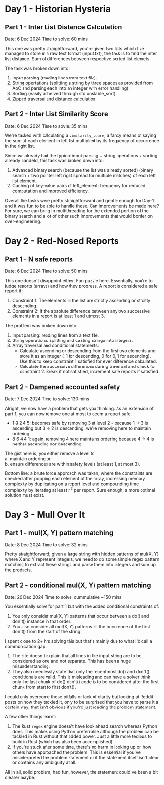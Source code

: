 # Day 1 -  Historian Hysteria
## Part 1 - Inter List Distance Calculation
Date: 6 Dec 2024
Time to solve: 60 mins

This one was pretty straightforward, you're given two lists which I've managed to store in a raw text format (input.txt), the task is to find the inter list distance. Sum of differences between respective sorted list elemets.

The task was broken down into:
1. Input parsing (reading lines from text file).
2. String opertations (splitting a string by three spaces as provided from AoC and parsing each into an integer with error handling).
3. Sorting (easily acheived through std unstable_sort).
4. Zipped traversal and distance calculation.

## Part 2 - Inter List Similarity Score
Date: 6 Dec 2024
Time to sovle: 35 mins

We're tasked with calculating a `similarity_score`, a fancy means of saying the sum of each element in left list multiplied by its frequency of occurrence in the right list.

Since we already had the typical input parsing + string operations + sorting already handeld, this task was broken down into:
1. Advanced binary search (because the list was already sorted) (binary search + two pointer left right spread for multiple matches) of each left list element.
2. Caching of key-value pairs of left_element: frequency for reduced computation and improved efficiency.

Overall the tasks were pretty straightforward and gentle enough for Day-1 and it was fun to be able to handle these. Can improvements be made here? For sure, we can bring in multithreading for the extended portion of the binary search and a lot of other such improvements that would border on over-engineering.

# Day 2 -  Red-Nosed Reports
## Part 1 - N safe reports
Date: 6 Dec 2024
Time to solve: 50 mins

This one doesn't disappoint either. Fun puzzle here. Essentially, you're to judge reports (arrays) and how they progress. A report is considered a safe report if:
1. Constraint 1: The elements in the list are strictly ascending or strcitly descending.
2. Constraint 2: If the absolute difference between any two successive elements in a report is at least 1 and utmost 3.

The problem was broken down into:
1. Input parsing: reading lines from a text file.
2. String operations: splitting and casting strings into integers.
3. Array traversal and conditional statements: 
    - Calculate ascending or descending from the first two elements and store it as an integer (-1 for descending, 0 for 0, 1 for ascending). Use this to keep constraint 1 satisfied for ever difference calculated.
    - Calculate the successive differences during traversal and check for constraint 2. Break if not satisfied, increment safe reports if satisfied.

## Part 2 - Dampened accounted safety
Date: 7 Dec 2024
Time to solve: 130 mins

Alright, we now have a problem that gets you thinking.
As an extension of part 1, you can now remove one at most to deem a report safe.
- 1 ~~3~~ 2 4 5: becomes safe by removing 3 at level 2 - because 1 -> 3 is ascending but 3 -> 2 is descending, we're removing here to maintain ordering.
- 8 6 ~~4~~ 4 1: again, removing 4 here maintains ordering because 4 -> 4 is neither ascending nor descending.

The gist here is, you either remove a level to  
a. maintain ordering or   
b. ensure differences are within safety levels (at least 1, at most 3).

Bottom line: a brute force approach was taken, where the constraints are checked after popping each element of the array, increasing memory complexity by duplicating on a report level and compounding time complexity by iterating at least n<sup>2</sup> per report. Sure enough, a more optimal solution must exist.

# Day 3 - Mull Over It
## Part 1 - mul(X, Y) pattern matching
Date: 8 Dec 2024
Time to solve: 32 mins

Pretty straightforward, given a large string with hidden patterns of mul(X, Y) where X and Y represent integers, we need to do some simple regex pattern matching to extract these strings and parse them into integers and sum up the products.

## Part 2 - conditional mul(X, Y) pattern matching
Date: 20 Dec 2024
Time to solve: cummulative ~150 mins

You essentially solve for part 1 but with the added conditional constraints of:
1. You only consider mul(X, Y) patterns that occur between a do() and don't() instance in that order.
2. You also consider all mul(X, Y) patterns till the occurence of the first don't() from the start of the string.

I spent close to 2+ hrs solving this but that's mainly due to what I'd call a communication gap.
1. The site doesn't explain that all lines in the input string are to be considered as one and not separate. This has been a huge misunderstanding.
2. They also needlessly state that only the recentmost do() and don't() conditionals are valid. This is misleading and can have a solver think only the last chunk of do() don't() code is to be considered after the first chunk from start to first don't().

I could only overcome these pitfalls or lack of clarity but looking at Reddit posts on how they tackled it, only to be surprised that you have to parse it a certain way, that isn't obvious if you're just reading the problem statement.

A few other things learnt:
1. The Rust `regex` engine doesn't have look ahead search whereas Python does. This makes using Python preferrable although the problem can be tackled in Rust without that added power. Just a little more tedious to build in Rust (which has also been accomplished).
2. If you're stuck after some time, there's no harm in looking up on how others have approached the problem. This is essential if you've misinterpreted the problem statement or if the statement itself isn't clear or contains any ambiguity at all.

All in all, solid problem, had fun, however, the statement could've been a bit clearer maybe.
